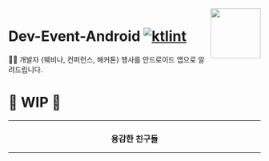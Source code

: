 <image src="https://raw.githubusercontent.com/brave-people/Dev-Event-Client/main/public/favicon.ico" align="right" width="100px" />

# Dev-Event-Android [![ktlint](https://img.shields.io/badge/code%20style-%E2%9D%A4-FF4081.svg)](https://ktlint.github.io/)

🎉🎈 개발자 {웨비나, 컨퍼런스, 해커톤} 행사를 안드로이드 앱으로 알려드립니다.

# 🚧 WIP 🚧

---

<h3 align="center">용감한 친구들</h3>

---
